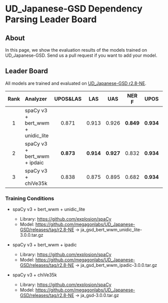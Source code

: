 # UD_Japanese-GSD Dependency Parsing Leader Board

## About
In this page, we show the evaluation results of the models trained on UD_Japanese-GSD.
Send us a pull request if you want to add your model.

## Leader Board

All models are trained and evaluated on [UD_Japanese-GSD r2.8-NE](https://github.com/megagonlabs/UD_Japanese-GSD/releases/tag/r2.8NE).

|Rank| Analyzer                          | UPOS&LAS|   LAS   |   UAS   |  NER F  |  UPOS   | TOKENIZE|
|:---:|:--- |:---:|:---:|:---:|:---:|:---:|:---:|
|  1 | spaCy v3 + bert_wwm + unidic_lite |  0.871  |  0.913  |  0.926  |**0.849**|**0.934**|**0.981**|
|  2 | spaCy v3 + bert_wwm + ipdaic      |**0.873**|**0.914**|**0.927**|  0.832  |**0.934**|**0.981**|
|  3 | spaCy v3 + chiVe35k               |  0.838  |  0.875  |  0.895  |  0.682  |**0.934**|**0.981**|

### Training Conditions

- spaCy v3 + bert_wwm + unidic_lite
  - Library: https://github.com/explosion/spaCy
  - Model: https://github.com/megagonlabs/UD_Japanese-GSD/releases/tag/r2.8-NE -> ja_gsd_bert_wwm_unidic_lite-3.0.0.tar.gz

- spaCy v3 + bert_wwm + ipadic
  - Library: https://github.com/explosion/spaCy
  - Model: https://github.com/megagonlabs/UD_Japanese-GSD/releases/tag/r2.8-NE -> ja_gsd_bert_wwm_ipadic-3.0.0.tar.gz

- spaCy v3 + chiVe35k
  - Library: https://github.com/explosion/spaCy
  - Model: https://github.com/megagonlabs/UD_Japanese-GSD/releases/tag/r2.8-NE -> ja_gsd-3.0.0.tar.gz
